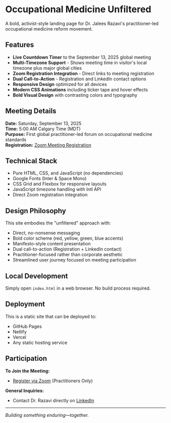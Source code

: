 # Occupational Medicine Unfiltered

A bold, activist-style landing page for Dr. Jalees Razavi's practitioner-led occupational medicine reform movement.

## Features

- **Live Countdown Timer** to the September 13, 2025 global meeting
- **Multi-Timezone Support** - Shows meeting time in visitor's local timezone plus major global cities
- **Zoom Registration Integration** - Direct links to meeting registration
- **Dual Call-to-Action** - Registration and LinkedIn contact options
- **Responsive Design** optimized for all devices
- **Modern CSS Animations** including ticker tape and hover effects
- **Bold Visual Design** with contrasting colors and typography

## Meeting Details

**Date:** Saturday, September 13, 2025  
**Time:** 5:00 AM Calgary Time (MDT)  
**Purpose:** First global practitioner-led forum on occupational medicine standards  
**Registration:** [Zoom Meeting Registration](https://us06web.zoom.us/meeting/register/iJEQ8nJXSJiRYzXROECSjA#/registration)

## Technical Stack

- Pure HTML, CSS, and JavaScript (no dependencies)
- Google Fonts (Inter & Space Mono)
- CSS Grid and Flexbox for responsive layouts
- JavaScript timezone handling with Intl API
- Direct Zoom registration integration

## Design Philosophy

This site embodies the "unfiltered" approach with:
- Direct, no-nonsense messaging
- Bold color scheme (red, yellow, green, blue accents)
- Manifesto-style content presentation
- Dual call-to-action (Registration + LinkedIn contact)
- Practitioner-focused rather than corporate aesthetic
- Streamlined user journey focused on meeting participation

## Local Development

Simply open `index.html` in a web browser. No build process required.

## Deployment

This is a static site that can be deployed to:
- GitHub Pages
- Netlify
- Vercel
- Any static hosting service

## Participation

**To Join the Meeting:**
- [Register via Zoom](https://us06web.zoom.us/meeting/register/iJEQ8nJXSJiRYzXROECSjA#/registration) (Practitioners Only)

**General Inquiries:**
- Contact Dr. Razavi directly on [LinkedIn](https://www.linkedin.com/in/jalees-razavi/)

---

*Building something enduring—together.*
